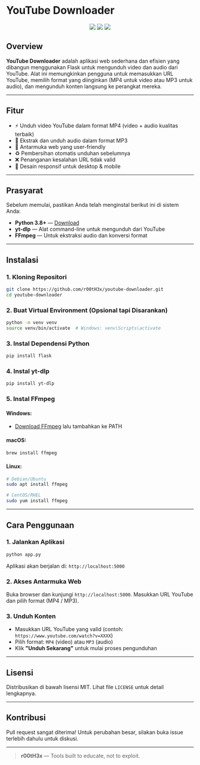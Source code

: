 # YouTube Downloader

<p align="center">
  <img src="https://img.shields.io/badge/Python-3.8%2B-blue" />
  <img src="https://img.shields.io/badge/Flask-Web_Framework-lightgrey" />
  <img src="https://img.shields.io/badge/License-MIT-green" />
</p>

## Overview

**YouTube Downloader** adalah aplikasi web sederhana dan efisien yang dibangun menggunakan Flask untuk mengunduh video dan audio dari YouTube. Alat ini memungkinkan pengguna untuk memasukkan URL YouTube, memilih format yang diinginkan (MP4 untuk video atau MP3 untuk audio), dan mengunduh konten langsung ke perangkat mereka.

---

## Fitur

- ⚡ Unduh video YouTube dalam format MP4 (video + audio kualitas terbaik)
- 🎵 Ekstrak dan unduh audio dalam format MP3
- 🧠 Antarmuka web yang user-friendly
- ♻️ Pembersihan otomatis unduhan sebelumnya
- ❌ Penanganan kesalahan URL tidak valid
- 📱 Desain responsif untuk desktop & mobile

---

## Prasyarat

Sebelum memulai, pastikan Anda telah menginstal berikut ini di sistem Anda:

- **Python 3.8+** — [Download](https://www.python.org/downloads/)
- **yt-dlp** — Alat command-line untuk mengunduh dari YouTube
- **FFmpeg** — Untuk ekstraksi audio dan konversi format

---

## Instalasi

### 1. Kloning Repositori
```bash
git clone https://github.com/r00tH3x/youtube-downloader.git
cd youtube-downloader
```

### 2. Buat Virtual Environment (Opsional tapi Disarankan)
```bash
python -m venv venv
source venv/bin/activate  # Windows: venv\Scripts\activate
```

### 3. Instal Dependensi Python
```bash
pip install flask
```

### 4. Instal yt-dlp
```bash
pip install yt-dlp
```

### 5. Instal FFmpeg

#### Windows:
- [Download FFmpeg](https://ffmpeg.org/download.html) lalu tambahkan ke PATH

#### macOS:
```bash
brew install ffmpeg
```

#### Linux:
```bash
# Debian/Ubuntu
sudo apt install ffmpeg

# CentOS/RHEL
sudo yum install ffmpeg
```

---

## Cara Penggunaan

### 1. Jalankan Aplikasi
```bash
python app.py
```

Aplikasi akan berjalan di: `http://localhost:5000`

### 2. Akses Antarmuka Web
Buka browser dan kunjungi `http://localhost:5000`. Masukkan URL YouTube dan pilih format (MP4 / MP3).

### 3. Unduh Konten
- Masukkan URL YouTube yang valid (contoh: `https://www.youtube.com/watch?v=XXXX`)
- Pilih format: `MP4` (video) atau `MP3` (audio)
- Klik **"Unduh Sekarang"** untuk mulai proses pengunduhan

---

## Lisensi

Distribusikan di bawah lisensi MIT. Lihat file `LICENSE` untuk detail lengkapnya.

---

## Kontribusi

Pull request sangat diterima! Untuk perubahan besar, silakan buka issue terlebih dahulu untuk diskusi.

---

> **r00tH3x** — Tools built to educate, not to exploit.
